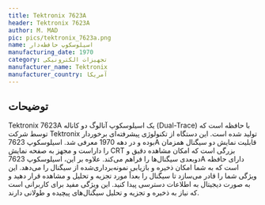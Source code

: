 ```yaml
---
title: Tektronix 7623A
header: Tektronix 7623A
author: M. MAD
pic: pics/tektronix_7623a.png
name: اسیلوسکوپ حافظه‌دار
manufacturing_date: 1970
category: تجهیزات الکترونیکی
manufacturer_name: Tektronix
manufacturer_country: آمریکا
---
```


<h2 class="fa-IR-explanation-header">توضیحات</h2>
<p>
<span class="english-text">Tektronix 7623A</span>
یک اسیلوسکوپ آنالوگ دو کاناله
<span class="english-text">(Dual-Trace)</span>
با حافظه است که توسط شرکت
<span class="english-text">Tektronix</span>
تولید شده است. این دستگاه از تکنولوژی پیشرفته‌ای برخوردار بوده و در دهه 1970
معرفی شد. اسیلوسکوپ
<span class="english-text">7623A</span>
قابلیت نمایش دو سیگنال همزمان را داراست و مجهز به صفحه نمایش
<span class="english-text">CRT</span>
بزرگی است که امکان مشاهده دقیق و دوبعدی سیگنال‌ها را فراهم می‌کند. علاوه بر
این، اسیلوسکوپ
<span class="english-text">7623A</span>
دارای حافظه است که به شما امکان ذخیره و بازیابی نمونه‌برداری‌شده از سیگنال را
می‌دهد. این ویژگی شما را قادر می‌سازد تا سیگنال را بعداً مورد تجزیه و تحلیل و
مشاهده قرار دهید و به صورت دیجیتال به اطلاعات دسترسی پیدا کنید. این ویژگی مفید
برای کاربرانی است که نیاز به ذخیره و تجزیه و تحلیل سیگنال‌های پیچیده و طولانی
دارند.
</p>
